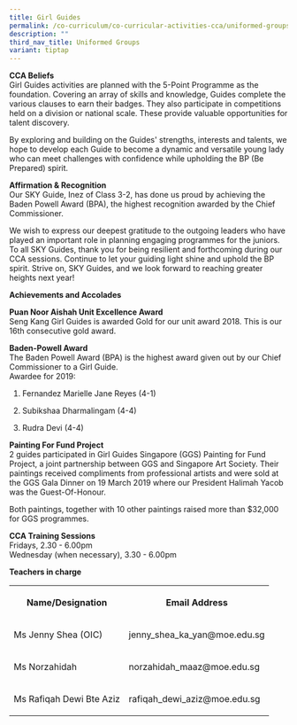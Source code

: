 ```yaml
---
title: Girl Guides
permalink: /co-curriculum/co-curricular-activities-cca/uniformed-groups/girl-guides/
description: ""
third_nav_title: Uniformed Groups
variant: tiptap
---
```

<p><strong>CCA Beliefs</strong><br>Girl Guides activities are planned with the 5-Point Programme as the foundation. Covering an array of skills and knowledge, Guides complete the various clauses to earn their badges. They also participate in competitions held on a division or national scale. These provide valuable opportunities for talent discovery.&nbsp;</p><p>By exploring and building on the Guides' strengths, interests and talents, we hope to develop each Guide to become a dynamic and versatile young lady who can meet challenges with confidence while upholding the BP (Be Prepared) spirit.&nbsp;</p><p><strong>Affirmation &amp; Recognition</strong><br>Our SKY Guide, Inez of Class 3-2, has done us proud by achieving the Baden Powell Award (BPA), the highest recognition awarded by the Chief Commissioner.&nbsp;</p><p>We wish to express our deepest gratitude to the outgoing leaders who have played an important role in planning engaging programmes for the juniors. To all SKY Guides, thank you for being resilient and forthcoming during our CCA sessions. Continue to let your guiding light shine and uphold the BP spirit. Strive on, SKY Guides, and we look forward to reaching greater heights next year!</p><p><strong>Achievements and Accolades</strong><br></p><p><strong>Puan Noor Aishah Unit Excellence Award</strong><br>Seng Kang Girl Guides is awarded Gold for our unit award 2018. This is our 16th consecutive gold award.</p><p><strong>Baden-Powell Award</strong><br>The Baden Powell Award (BPA) is the highest award given out by our Chief Commissioner to a Girl Guide.<br>Awardee for 2019:<br></p><ol data-tight="true" class="tight"><li><p>Fernandez Marielle Jane Reyes (4-1)<br></p></li><li><p>Subikshaa Dharmalingam (4-4)<br></p></li><li><p>Rudra Devi (4-4)</p></li></ol><p><strong>Painting For Fund Project</strong><br>2 guides participated in Girl Guides Singapore (GGS) Painting for Fund Project, a joint partnership between GGS and Singapore Art Society. Their paintings received compliments from professional artists and were sold at the GGS Gala Dinner on 19 March 2019 where our President Halimah Yacob was the Guest-Of-Honour.</p><p>Both paintings, together with 10 other paintings raised more than $32,000 for GGS programmes.</p><p><strong>CCA Training Sessions</strong><br>Fridays, 2.30 - 6.00pm<br>Wednesday (when necessary), 3.30 - 6.00pm</p><p><strong>Teachers in charge</strong><br></p><table><tbody><tr><th rowspan="1" colspan="1"><p><strong>Name/Designation</strong></p></th><th rowspan="1" colspan="1"><p><strong>Email Address</strong></p></th></tr><tr><td rowspan="1" colspan="1"><p>Ms Jenny Shea (OIC)</p></td><td rowspan="1" colspan="1"><p>jenny_shea_ka_yan@moe.edu.sg</p></td></tr><tr><td rowspan="1" colspan="1"><p>Ms Norzahidah</p></td><td rowspan="1" colspan="1"><p>norzahidah_maaz@moe.edu.sg</p></td></tr><tr><td rowspan="1" colspan="1"><p>Ms Rafiqah Dewi Bte Aziz</p></td><td rowspan="1" colspan="1"><p>rafiqah_dewi_aziz@moe.edu.sg</p></td></tr></tbody></table><p></p>